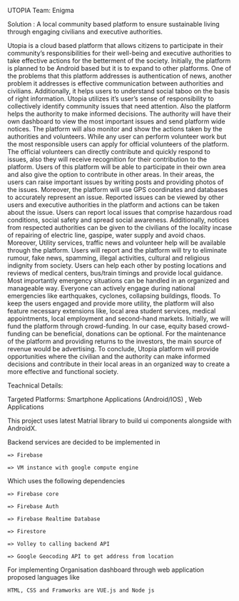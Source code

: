UTOPIA
Team: Enigma

Solution : A local community based platform to ensure sustainable living through engaging civilians and executive authorities.


Utopia is a cloud based platform that allows citizens to participate in their community’s responsibilities for their well-being and executive authorities to take effective actions for the betterment of the society. Initially, the platform is planned to be Android based but it is to expand to other platforms. One of the problems that this platform addresses is authentication of news, another problem it addresses is effective communication between authorities and civilians. Additionally, it helps users to understand social taboo on the basis of right information. Utopia utilizes it’s user’s sense of responsibility to collectively identify community issues that need attention. Also the platform helps the authority to make informed decisions. The authority will have their own dashboard to view the most important issues and send platform wide notices. The platform will also monitor and show the actions taken by the authorities and volunteers. While any user can perform volunteer work but the most responsible users can apply for official volunteers of the platform. The official volunteers can directly contribute and quickly respond to issues, also they will receive recognition for their contribution to the platform. Users of this platform will be able to participate in their own area and also give the option to contribute in other areas. In their areas, the users can raise important issues by writing posts and providing photos of the issues. Moreover, the platform will use GPS coordinates and databases to accurately represent an issue. Reported issues can be viewed by other users and executive authorities in the platform and actions can be taken about the issue. Users can report local issues that comprise hazardous road conditions, social safety and spread social awareness. Additionally, notices from respected authorities can be given to the civilians of the locality incase of repairing of electric line, gaspipe, water supply and avoid chaos. Moreover, Utility services, traffic news and volunteer help will be available through the platform. Users will report and the platform will try to eliminate rumour, fake news, spamming,  illegal activities, cultural and religious indignity from society. Users can help each other by posting locations and reviews of medical centers, bus/train timings and provide local guidance. Most importantly emergency situations can be handled in an organized and manageable way. Everyone can actively engage during national emergencies like earthquakes, cyclones, collapsing buildings, floods. To keep the users engaged and provide more utility, the platform will also feature necessary extensions like, local area student services, medical appointments, local employment and second-hand markets. Initially, we will fund the platform through crowd-funding. In our case, equity based crowd-funding can be beneficial, donations can be optional. For the maintenance of the platform and providing returns to the investors, the main source of revenue would be advertising. To conclude, Utopia platform will provide opportunities where the civilian and the authority can make informed decisions and contribute in their local areas in an organized way to create a more effective and functional society. 



Teachnical Details:

Targeted Platforms: Smartphone Applications (Android/IOS) , Web Applications


This project uses latest Matrial library to build ui components alongside with AndroidX.

Backend services are decided to be implemented in 

    => Firebase
    
    => VM instance with google compute engine
    
 Which uses the following dependencies
 
    => Firebase core
    
    => Firebase Auth
    
    => Firebase Realtime Database
    
    => Firestore
    
    => Volley to calling backend API
    
    => Google Geocoding API to get address from location
    
    
    
For implementing Organisation dashboard through web application proposed languages like

    HTML, CSS and Framworks are VUE.js and Node js
    
    
   
